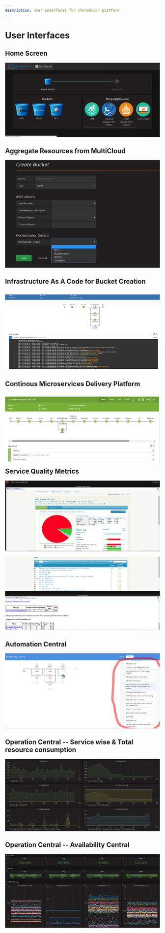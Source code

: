 ```yaml
---
description: User Interfaces for xformation platform
---
```


# User Interfaces

## Home Screen

![](../.gitbook/assets/home.png)

## Aggregate Resources from MultiCloud

![](../.gitbook/assets/bucket.png)

## Infrastructure As A Code for Bucket Creation

## ![](../.gitbook/assets/iaac.png)

## Continous Microservices Delivery Platform

## ![](../.gitbook/assets/cd.png)Service Quality Metrics

![](../.gitbook/assets/tqm1.png)

![](../.gitbook/assets/tqm2.png)

## Automation Central

![](../.gitbook/assets/automation1.png)

## Operation Central -- Service wise & Total resource consumption

![](../.gitbook/assets/oss1.png)

## Operation Central -- Availability Central

![](../.gitbook/assets/oss2.png)

